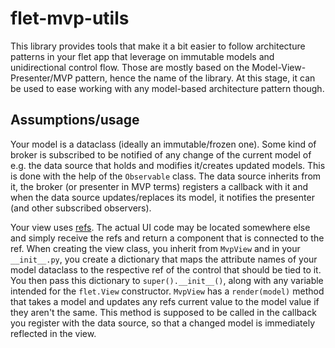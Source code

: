 # flet-mvp-utils

This library provides tools that make it a bit easier
to follow architecture patterns in your flet app
that leverage on immutable models and unidirectional control flow.
Those are mostly based on the Model-View-Presenter/MVP pattern,
hence the name of the library.
At this stage,
it can be used to ease working with any model-based architecture pattern though.

## Assumptions/usage

Your model is a dataclass (ideally an immutable/frozen one).
Some kind of broker is subscribed to be notified of
any change of the current model of e.g. the data source that holds
and modifies it/creates updated models.
This is done with the help of the `Observable` class.
The data source inherits from it,
the broker (or presenter in MVP terms) registers a callback with it
and when the data source updates/replaces its model,
it notifies the presenter (and other subscribed observers).

Your view uses [refs](https://flet.dev/docs/guides/python/control-refs/).
The actual UI code may be located somewhere else
and simply receive the refs and return a component that is connected to the ref.
When creating the view class, you inherit from `MvpView`
and in your `__init__.py`, you create a dictionary that maps the attribute names
of your model dataclass to the respective ref
of the control that should be tied to it.
You then pass this dictionary to `super().__init__()`,
along with any variable intended for the `flet.View` constructor.
`MvpView` has a `render(model)` method that takes a model
and updates any refs current value to the model value if they aren't the same.
This method is supposed to be called in the callback
you register with the data source,
so that a changed model is immediately reflected in the view.
